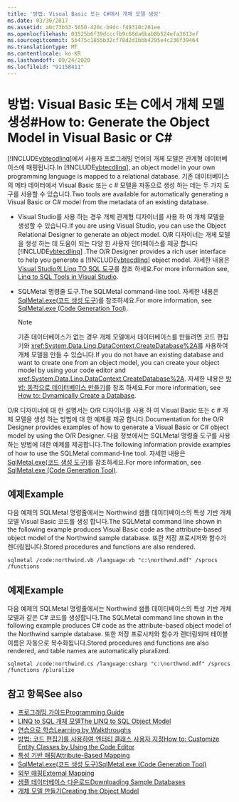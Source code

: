 ```yaml
---
title: '방법: Visual Basic 또는 C#에서 개체 모델 생성'
ms.date: 03/30/2017
ms.assetid: a0c73b33-5650-420c-b9dc-f49310c201ee
ms.openlocfilehash: 03525b6f39dcccfb9c68da6bab8b524efa3613ef
ms.sourcegitcommit: 5b475c1855b32cf78d2d1bbb4295e4c236f39464
ms.translationtype: MT
ms.contentlocale: ko-KR
ms.lasthandoff: 09/24/2020
ms.locfileid: "91158411"
---
```

# <a name="how-to-generate-the-object-model-in-visual-basic-or-c"></a><span data-ttu-id="1bd64-102">방법: Visual Basic 또는 C에서 개체 모델 생성\#</span><span class="sxs-lookup"><span data-stu-id="1bd64-102">How to: Generate the Object Model in Visual Basic or C\#</span></span>

<span data-ttu-id="1bd64-103">[!INCLUDE[vbtecdlinq](../../../../../../includes/vbtecdlinq-md.md)]에서 사용자 프로그래밍 언어의 개체 모델은 관계형 데이터베이스에 매핑됩니다.</span><span class="sxs-lookup"><span data-stu-id="1bd64-103">In [!INCLUDE[vbtecdlinq](../../../../../../includes/vbtecdlinq-md.md)], an object model in your own programming language is mapped to a relational database.</span></span> <span data-ttu-id="1bd64-104">기존 데이터베이스의 메타 데이터에서 Visual Basic 또는 c # 모델을 자동으로 생성 하는 데는 두 가지 도구를 사용할 수 있습니다.</span><span class="sxs-lookup"><span data-stu-id="1bd64-104">Two tools are available for automatically generating a Visual Basic or C# model from the metadata of an existing database.</span></span>  
  
- <span data-ttu-id="1bd64-105">Visual Studio를 사용 하는 경우 개체 관계형 디자이너를 사용 하 여 개체 모델을 생성할 수 있습니다.</span><span class="sxs-lookup"><span data-stu-id="1bd64-105">If you are using Visual Studio, you can use the Object Relational Designer to generate an object model.</span></span> <span data-ttu-id="1bd64-106">O/R 디자이너는 개체 모델을 생성 하는 데 도움이 되는 다양 한 사용자 인터페이스를 제공 합니다 [!INCLUDE[vbtecdlinq](../../../../../../includes/vbtecdlinq-md.md)] .</span><span class="sxs-lookup"><span data-stu-id="1bd64-106">The O/R Designer provides a rich user interface to help you generate a [!INCLUDE[vbtecdlinq](../../../../../../includes/vbtecdlinq-md.md)] object model.</span></span> <span data-ttu-id="1bd64-107">자세한 내용은 [Visual Studio의 Linq TO SQL 도구](/visualstudio/data-tools/linq-to-sql-tools-in-visual-studio2)를 참조 하세요.</span><span class="sxs-lookup"><span data-stu-id="1bd64-107">For more information see, [Linq to SQL Tools in Visual Studio](/visualstudio/data-tools/linq-to-sql-tools-in-visual-studio2).</span></span>
  
- <span data-ttu-id="1bd64-108">SQLMetal 명령줄 도구.</span><span class="sxs-lookup"><span data-stu-id="1bd64-108">The SQLMetal command-line tool.</span></span> <span data-ttu-id="1bd64-109">자세한 내용은 [SqlMetal.exe(코드 생성 도구)](../../../../tools/sqlmetal-exe-code-generation-tool.md)를 참조하세요.</span><span class="sxs-lookup"><span data-stu-id="1bd64-109">For more information, see [SqlMetal.exe (Code Generation Tool)](../../../../tools/sqlmetal-exe-code-generation-tool.md).</span></span>  
  
    > [!NOTE]
    > <span data-ttu-id="1bd64-110">기존 데이터베이스가 없는 경우 개체 모델에서 데이터베이스를 만들려면 코드 편집기와 <xref:System.Data.Linq.DataContext.CreateDatabase%2A>를 사용하여 개체 모델을 만들 수 있습니다.</span><span class="sxs-lookup"><span data-stu-id="1bd64-110">If you do not have an existing database and want to create one from an object model, you can create your object model by using your code editor and <xref:System.Data.Linq.DataContext.CreateDatabase%2A>.</span></span> <span data-ttu-id="1bd64-111">자세한 내용은 [방법: 동적으로 데이터베이스 만들기](how-to-dynamically-create-a-database.md)를 참조 하세요.</span><span class="sxs-lookup"><span data-stu-id="1bd64-111">For more information, see [How to: Dynamically Create a Database](how-to-dynamically-create-a-database.md).</span></span>  
  
 <span data-ttu-id="1bd64-112">O/R 디자이너에 대 한 설명서는 O/R 디자이너를 사용 하 여 Visual Basic 또는 c # 개체 모델을 생성 하는 방법에 대 한 예제를 제공 합니다.</span><span class="sxs-lookup"><span data-stu-id="1bd64-112">Documentation for the O/R Designer provides examples of how to generate a Visual Basic or C# object model by using the O/R Designer.</span></span> <span data-ttu-id="1bd64-113">다음 정보에서는 SQLMetal 명령줄 도구를 사용하는 방법에 대한 예제를 제공합니다.</span><span class="sxs-lookup"><span data-stu-id="1bd64-113">The following information provide examples of how to use the SQLMetal command-line tool.</span></span> <span data-ttu-id="1bd64-114">자세한 내용은 [SqlMetal.exe(코드 생성 도구)](../../../../tools/sqlmetal-exe-code-generation-tool.md)를 참조하세요.</span><span class="sxs-lookup"><span data-stu-id="1bd64-114">For more information, see [SqlMetal.exe (Code Generation Tool)](../../../../tools/sqlmetal-exe-code-generation-tool.md).</span></span>  
  
## <a name="example"></a><span data-ttu-id="1bd64-115">예제</span><span class="sxs-lookup"><span data-stu-id="1bd64-115">Example</span></span>  

 <span data-ttu-id="1bd64-116">다음 예제의 SQLMetal 명령줄에서는 Northwind 샘플 데이터베이스의 특성 기반 개체 모델 Visual Basic 코드를 생성 합니다.</span><span class="sxs-lookup"><span data-stu-id="1bd64-116">The SQLMetal command line shown in the following example produces Visual Basic code as the attribute-based object model of the Northwind sample database.</span></span> <span data-ttu-id="1bd64-117">또한 저장 프로시저와 함수가 렌더링됩니다.</span><span class="sxs-lookup"><span data-stu-id="1bd64-117">Stored procedures and functions are also rendered.</span></span>  
  
```console  
sqlmetal /code:northwind.vb /language:vb "c:\northwnd.mdf" /sprocs /functions  
```  
  
## <a name="example"></a><span data-ttu-id="1bd64-118">예제</span><span class="sxs-lookup"><span data-stu-id="1bd64-118">Example</span></span>  

 <span data-ttu-id="1bd64-119">다음 예제의 SQLMetal 명령줄에서는 Northwind 샘플 데이터베이스의 특성 기반 개체 모델과 같은 C# 코드를 생성합니다.</span><span class="sxs-lookup"><span data-stu-id="1bd64-119">The SQLMetal command line shown in the following example produces C# code as the attribute-based object model of the Northwind sample database.</span></span> <span data-ttu-id="1bd64-120">또한 저장 프로시저와 함수가 렌더링되며 테이블 이름은 자동으로 복수화됩니다.</span><span class="sxs-lookup"><span data-stu-id="1bd64-120">Stored procedures and functions are also rendered, and table names are automatically pluralized.</span></span>  
  
```console  
sqlmetal /code:northwind.cs /language:csharp "c:\northwnd.mdf" /sprocs /functions /pluralize  
```  
  
## <a name="see-also"></a><span data-ttu-id="1bd64-121">참고 항목</span><span class="sxs-lookup"><span data-stu-id="1bd64-121">See also</span></span>

- [<span data-ttu-id="1bd64-122">프로그래밍 가이드</span><span class="sxs-lookup"><span data-stu-id="1bd64-122">Programming Guide</span></span>](programming-guide.md)
- [<span data-ttu-id="1bd64-123">LINQ to SQL 개체 모델</span><span class="sxs-lookup"><span data-stu-id="1bd64-123">The LINQ to SQL Object Model</span></span>](the-linq-to-sql-object-model.md)
- [<span data-ttu-id="1bd64-124">연습으로 학습</span><span class="sxs-lookup"><span data-stu-id="1bd64-124">Learning by Walkthroughs</span></span>](learning-by-walkthroughs.md)
- [<span data-ttu-id="1bd64-125">방법: 코드 편집기를 사용하여 엔터티 클래스 사용자 지정</span><span class="sxs-lookup"><span data-stu-id="1bd64-125">How to: Customize Entity Classes by Using the Code Editor</span></span>](how-to-customize-entity-classes-by-using-the-code-editor.md)
- [<span data-ttu-id="1bd64-126">특성 기반 매핑</span><span class="sxs-lookup"><span data-stu-id="1bd64-126">Attribute-Based Mapping</span></span>](attribute-based-mapping.md)
- [<span data-ttu-id="1bd64-127">SqlMetal.exe(코드 생성 도구)</span><span class="sxs-lookup"><span data-stu-id="1bd64-127">SqlMetal.exe (Code Generation Tool)</span></span>](../../../../tools/sqlmetal-exe-code-generation-tool.md)
- [<span data-ttu-id="1bd64-128">외부 매핑</span><span class="sxs-lookup"><span data-stu-id="1bd64-128">External Mapping</span></span>](external-mapping.md)
- [<span data-ttu-id="1bd64-129">샘플 데이터베이스 다운로드</span><span class="sxs-lookup"><span data-stu-id="1bd64-129">Downloading Sample Databases</span></span>](downloading-sample-databases.md)
- [<span data-ttu-id="1bd64-130">개체 모델 만들기</span><span class="sxs-lookup"><span data-stu-id="1bd64-130">Creating the Object Model</span></span>](creating-the-object-model.md)
